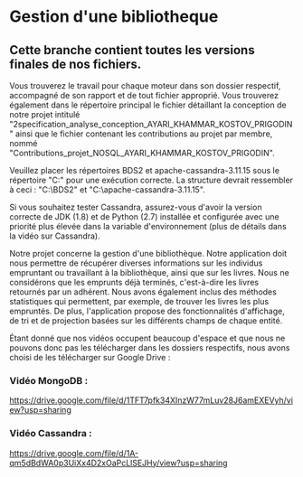 # Gestion d'une bibliotheque

## Cette branche contient toutes les versions finales de nos fichiers.

Vous trouverez le travail pour chaque moteur dans son dossier respectif, accompagné de son rapport et de tout fichier approprié.
Vous trouverez également dans le répertoire principal le fichier détaillant la conception de notre projet intitulé "2specification_analyse_conception_AYARI_KHAMMAR_KOSTOV_PRIGODIN" ainsi que le fichier contenant les contributions au projet par membre, nommé "Contributions_projet_NOSQL_AYARI_KHAMMAR_KOSTOV_PRIGODIN".

Veuillez placer les répertoires BDS2 et apache-cassandra-3.11.15 sous le répertoire "C:\" pour une exécution correcte.
La structure devrait ressembler à ceci : "C:\BDS2" et "C:\apache-cassandra-3.11.15".

Si vous souhaitez tester Cassandra, assurez-vous d'avoir la version correcte de JDK (1.8) et de Python (2.7) installée et configurée avec une priorité plus élevée dans la variable d'environnement (plus de détails dans la vidéo sur Cassandra).

Notre projet concerne la gestion d'une bibliothèque. Notre application doit nous permettre de récupérer diverses informations sur les individus empruntant ou travaillant à la bibliothèque, ainsi que sur les livres. Nous ne considérons que les emprunts déjà terminés, c'est-à-dire les livres retournés par un adhérent. Nous avons également inclus des méthodes statistiques qui permettent, par exemple, de trouver les livres les plus empruntés. De plus, l'application propose des fonctionnalités d'affichage, de tri et de projection basées sur les différents champs de chaque entité.

Étant donné que nos vidéos occupent beaucoup d'espace et que nous ne pouvons donc pas les télécharger dans les dossiers respectifs, nous avons choisi de les télécharger sur Google Drive :

### Vidéo MongoDB :
https://drive.google.com/file/d/1TFT7pfk34XInzW77mLuv28J6amEXEVyh/view?usp=sharing

### Vidéo Cassandra :
https://drive.google.com/file/d/1A-qm5dBdWA0p3UiXx4D2xOaPcLlSEJHy/view?usp=sharing
